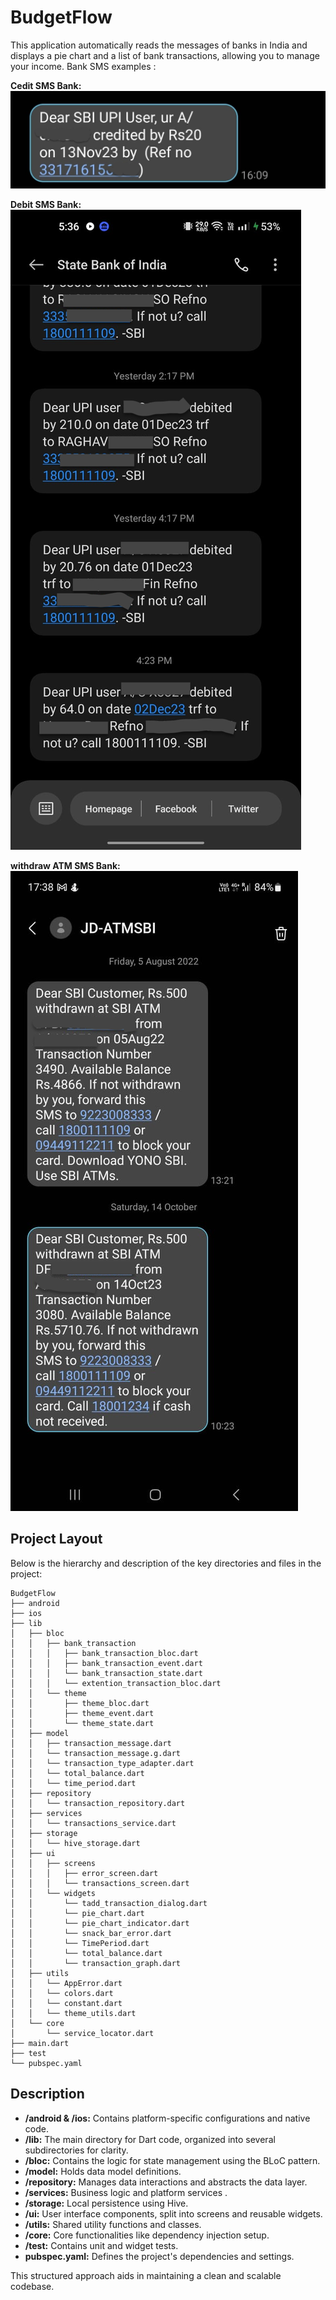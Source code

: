 # BudgetFlow

This application automatically reads the messages of banks in India and displays a pie chart and a list of bank transactions, allowing you to manage your income.
‌Bank SMS examples : 
 
**Cedit SMS Bank:** ![Credit SMS Bank](https://github.com/AlexTech001/BudgetFlow/blob/main/images/credit.png)

**Debit SMS Bank:**![Debit SMS Bank](https://github.com/AlexTech001/BudgetFlow/blob/main/images/debit.png)
 
**withdraw ATM SMS Bank:**![ATM SMS Bank](https://github.com/AlexTech001/BudgetFlow/blob/main/images/withdraw.png)


## Project Layout

Below is the hierarchy and description of the key directories and files in the project:

```plaintext
BudgetFlow
├── android                 
├── ios                      
├── lib
│   ├── bloc                    
│   │   ├── bank_transaction    
│   │   │   ├── bank_transaction_bloc.dart    
│   │   │   ├── bank_transaction_event.dart   
│   │   │   └── bank_transaction_state.dart  
│   │   │   └── extention_transaction_bloc.dart  
│   │   └── theme               
│   │       ├── theme_bloc.dart               
│   │       ├── theme_event.dart             
│   │       └── theme_state.dart              
│   ├── model                 
│   │   ├── transaction_message.dart          
│   │   └── transaction_message.g.dart            
│   │   └── transaction_type_adapter.dart            
│   │   └── total_balance.dart            
│   │   └── time_period.dart           
│   ├── repository             
│   │   └── transaction_repository.dart                      
│   ├── services                
│   │   └── transactions_service.dart           
│   ├── storage                
│   │   └── hive_storage.dart               
│   ├── ui                      
│   │   ├── screens                         
│   │   │   ├── error_screen.dart              
│   │   │   └── transactions_screen.dart 
│   │   └── widgets             
│   │       └── tadd_transaction_dialog.dart            
│   │       └── pie_chart.dart           
│   │       └── pie_chart_indicator.dart           
│   │       └── snack_bar_error.dart           
│   │       └── TimePeriod.dart            
│   │       └── total_balance.dart           
│   │       └── transaction_graph.dart            
│   ├── utils                  
│   │   └── AppError.dart                 
│   │   └── colors.dart                 
│   │   └── constant.dart                 
│   │   └── theme_utils.dart                 
│   └── core                    
│       └── service_locator.dart                      
├── main.dart                  
├── test                       
└── pubspec.yaml             
```
## Description

- **/android & /ios:** Contains platform-specific configurations and native code.
- **/lib:** The main directory for Dart code, organized into several subdirectories for clarity.
- **/bloc:** Contains the logic for state management using the BLoC pattern.
- **/model:** Holds data model definitions.
- **/repository:** Manages data interactions and abstracts the data layer.
- **/services:** Business logic and platform services .
- **/storage:** Local persistence using Hive.
- **/ui:** User interface components, split into screens and reusable widgets.
- **/utils:** Shared utility functions and classes.
- **/core:** Core functionalities like dependency injection setup.
- **/test:** Contains unit and widget tests.
- **pubspec.yaml:** Defines the project's dependencies and settings.

This structured approach aids in maintaining a clean and scalable codebase.


